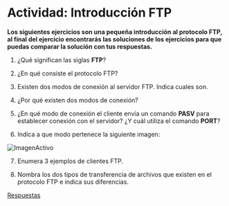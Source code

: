 # Actividad: Introducción FTP

**Los siguientes ejercicios son una pequeña introducción al protocolo FTP, al final del ejercicio encontrarás las soluciones de los ejercicios para que puedas comparar la solución con tus respuestas.**

1. ¿Qué significan las siglas **FTP**?

1. ¿En qué consiste el protocolo FTP?

1. Existen dos modos de conexión al servidor FTP. Indica cuales son.

1. ¿Por qué existen dos modos de conexión?

1. ¿En qué modo de conexión el cliente envía un comando **PASV** para establecer conexión con el servidor? ¿Y cuál
utiliza el comando **PORT**?

1. Indica a que modo pertenece la siguiente imagen:

![ImagenActivo](420px-Activo.svg.png) 

7. Enumera 3 ejemplos de clientes FTP.

8. Nombra los dos tipos de transferencia de archivos que existen en el protocolo FTP e indica sus diferencias.

[Respuestas](https://github.com/maciacastillo/FTP4/blob/master/Respuestas%20FTP4.md)
